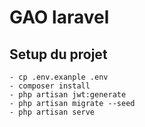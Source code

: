 # GAO laravel

## Setup du projet 
    - cp .env.exanple .env
    - composer install
    - php artisan jwt:generate
    - php artisan migrate --seed
    - php artisan serve

